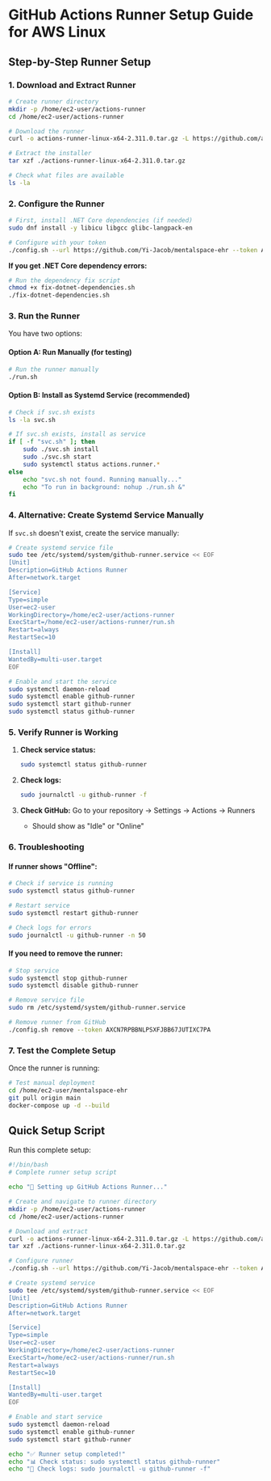 # GitHub Actions Runner Setup Guide for AWS Linux

## Step-by-Step Runner Setup

### 1. Download and Extract Runner

```bash
# Create runner directory
mkdir -p /home/ec2-user/actions-runner
cd /home/ec2-user/actions-runner

# Download the runner
curl -o actions-runner-linux-x64-2.311.0.tar.gz -L https://github.com/actions/runner/releases/download/v2.311.0/actions-runner-linux-x64-2.311.0.tar.gz

# Extract the installer
tar xzf ./actions-runner-linux-x64-2.311.0.tar.gz

# Check what files are available
ls -la
```

### 2. Configure the Runner

```bash
# First, install .NET Core dependencies (if needed)
sudo dnf install -y libicu libgcc glibc-langpack-en

# Configure with your token
./config.sh --url https://github.com/Yi-Jacob/mentalspace-ehr --token AXCN7RPBBNLPSXFJBB67JUTIXC7PA
```

**If you get .NET Core dependency errors:**
```bash
# Run the dependency fix script
chmod +x fix-dotnet-dependencies.sh
./fix-dotnet-dependencies.sh
```

### 3. Run the Runner

You have two options:

#### Option A: Run Manually (for testing)
```bash
# Run the runner manually
./run.sh
```

#### Option B: Install as Systemd Service (recommended)
```bash
# Check if svc.sh exists
ls -la svc.sh

# If svc.sh exists, install as service
if [ -f "svc.sh" ]; then
    sudo ./svc.sh install
    sudo ./svc.sh start
    sudo systemctl status actions.runner.*
else
    echo "svc.sh not found. Running manually..."
    echo "To run in background: nohup ./run.sh &"
fi
```

### 4. Alternative: Create Systemd Service Manually

If `svc.sh` doesn't exist, create the service manually:

```bash
# Create systemd service file
sudo tee /etc/systemd/system/github-runner.service << EOF
[Unit]
Description=GitHub Actions Runner
After=network.target

[Service]
Type=simple
User=ec2-user
WorkingDirectory=/home/ec2-user/actions-runner
ExecStart=/home/ec2-user/actions-runner/run.sh
Restart=always
RestartSec=10

[Install]
WantedBy=multi-user.target
EOF

# Enable and start the service
sudo systemctl daemon-reload
sudo systemctl enable github-runner
sudo systemctl start github-runner
sudo systemctl status github-runner
```

### 5. Verify Runner is Working

1. **Check service status:**
   ```bash
   sudo systemctl status github-runner
   ```

2. **Check logs:**
   ```bash
   sudo journalctl -u github-runner -f
   ```

3. **Check GitHub:** Go to your repository → Settings → Actions → Runners
   - Should show as "Idle" or "Online"

### 6. Troubleshooting

#### If runner shows "Offline":
```bash
# Check if service is running
sudo systemctl status github-runner

# Restart service
sudo systemctl restart github-runner

# Check logs for errors
sudo journalctl -u github-runner -n 50
```

#### If you need to remove the runner:
```bash
# Stop service
sudo systemctl stop github-runner
sudo systemctl disable github-runner

# Remove service file
sudo rm /etc/systemd/system/github-runner.service

# Remove runner from GitHub
./config.sh remove --token AXCN7RPBBNLPSXFJBB67JUTIXC7PA
```

### 7. Test the Complete Setup

Once the runner is running:

```bash
# Test manual deployment
cd /home/ec2-user/mentalspace-ehr
git pull origin main
docker-compose up -d --build
```

## Quick Setup Script

Run this complete setup:

```bash
#!/bin/bash
# Complete runner setup script

echo "🤖 Setting up GitHub Actions Runner..."

# Create and navigate to runner directory
mkdir -p /home/ec2-user/actions-runner
cd /home/ec2-user/actions-runner

# Download and extract
curl -o actions-runner-linux-x64-2.311.0.tar.gz -L https://github.com/actions/runner/releases/download/v2.311.0/actions-runner-linux-x64-2.311.0.tar.gz
tar xzf ./actions-runner-linux-x64-2.311.0.tar.gz

# Configure runner
./config.sh --url https://github.com/Yi-Jacob/mentalspace-ehr --token AXCN7RPBBNLPSXFJBB67JUTIXC7PA

# Create systemd service
sudo tee /etc/systemd/system/github-runner.service << EOF
[Unit]
Description=GitHub Actions Runner
After=network.target

[Service]
Type=simple
User=ec2-user
WorkingDirectory=/home/ec2-user/actions-runner
ExecStart=/home/ec2-user/actions-runner/run.sh
Restart=always
RestartSec=10

[Install]
WantedBy=multi-user.target
EOF

# Enable and start service
sudo systemctl daemon-reload
sudo systemctl enable github-runner
sudo systemctl start github-runner

echo "✅ Runner setup completed!"
echo "📊 Check status: sudo systemctl status github-runner"
echo "📝 Check logs: sudo journalctl -u github-runner -f"
``` 